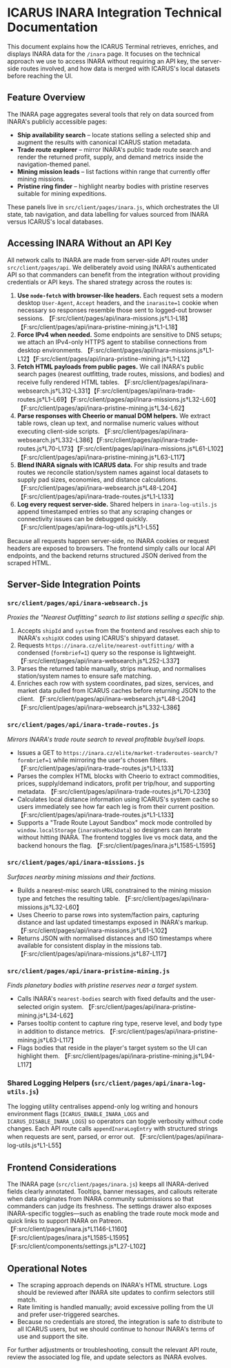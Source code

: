# ICARUS INARA Integration Technical Documentation

This document explains how the ICARUS Terminal retrieves, enriches, and displays INARA data for the `/inara` page. It focuses on the technical approach we use to access INARA without requiring an API key, the server-side routes involved, and how data is merged with ICARUS's local datasets before reaching the UI.

## Feature Overview

The INARA page aggregates several tools that rely on data sourced from INARA's publicly accessible pages:

* **Ship availability search** – locate stations selling a selected ship and augment the results with canonical ICARUS station metadata.
* **Trade route explorer** – mirror INARA's public trade route search and render the returned profit, supply, and demand metrics inside the navigation-themed panel.
* **Mining mission leads** – list factions within range that currently offer mining missions.
* **Pristine ring finder** – highlight nearby bodies with pristine reserves suitable for mining expeditions.

These panels live in `src/client/pages/inara.js`, which orchestrates the UI state, tab navigation, and data labelling for values sourced from INARA versus ICARUS's local databases.

## Accessing INARA Without an API Key

All network calls to INARA are made from server-side API routes under `src/client/pages/api`. We deliberately avoid using INARA's authenticated API so that commanders can benefit from the integration without providing credentials or API keys. The shared strategy across the routes is:

1. **Use `node-fetch` with browser-like headers.** Each request sets a modern desktop `User-Agent`, `Accept` headers, and the `inarasite=1` cookie when necessary so responses resemble those sent to logged-out browser sessions. 【F:src/client/pages/api/inara-missions.js†L1-L18】【F:src/client/pages/api/inara-pristine-mining.js†L1-L18】
2. **Force IPv4 when needed.** Some endpoints are sensitive to DNS setups; we attach an IPv4-only HTTPS agent to stabilise connections from desktop environments. 【F:src/client/pages/api/inara-missions.js†L1-L12】【F:src/client/pages/api/inara-pristine-mining.js†L1-L12】
3. **Fetch HTML payloads from public pages.** We call INARA's public search pages (nearest outfitting, trade routes, missions, and bodies) and receive fully rendered HTML tables. 【F:src/client/pages/api/inara-websearch.js†L312-L331】【F:src/client/pages/api/inara-trade-routes.js†L1-L69】【F:src/client/pages/api/inara-missions.js†L32-L60】【F:src/client/pages/api/inara-pristine-mining.js†L34-L62】
4. **Parse responses with Cheerio or manual DOM helpers.** We extract table rows, clean up text, and normalise numeric values without executing client-side scripts. 【F:src/client/pages/api/inara-websearch.js†L332-L386】【F:src/client/pages/api/inara-trade-routes.js†L70-L173】【F:src/client/pages/api/inara-missions.js†L61-L102】【F:src/client/pages/api/inara-pristine-mining.js†L63-L117】
5. **Blend INARA signals with ICARUS data.** For ship results and trade routes we reconcile station/system names against local datasets to supply pad sizes, economies, and distance calculations. 【F:src/client/pages/api/inara-websearch.js†L48-L204】【F:src/client/pages/api/inara-trade-routes.js†L1-L133】
6. **Log every request server-side.** Shared helpers in `inara-log-utils.js` append timestamped entries so that any scraping changes or connectivity issues can be debugged quickly. 【F:src/client/pages/api/inara-log-utils.js†L1-L55】

Because all requests happen server-side, no INARA cookies or request headers are exposed to browsers. The frontend simply calls our local API endpoints, and the backend returns structured JSON derived from the scraped HTML.

## Server-Side Integration Points

### `src/client/pages/api/inara-websearch.js`

*Proxies the "Nearest Outfitting" search to list stations selling a specific ship.*

1. Accepts `shipId` and `system` from the frontend and resolves each ship to INARA's `xshipXX` codes using ICARUS's shipyard dataset.
2. Requests `https://inara.cz/elite/nearest-outfitting/` with a condensed (`formbrief=1`) query so the response is lightweight. 【F:src/client/pages/api/inara-websearch.js†L252-L337】
3. Parses the returned table manually, strips markup, and normalises station/system names to ensure safe matching.
4. Enriches each row with system coordinates, pad sizes, services, and market data pulled from ICARUS caches before returning JSON to the client. 【F:src/client/pages/api/inara-websearch.js†L48-L204】【F:src/client/pages/api/inara-websearch.js†L332-L386】

### `src/client/pages/api/inara-trade-routes.js`

*Mirrors INARA's trade route search to reveal profitable buy/sell loops.*

* Issues a GET to `https://inara.cz/elite/market-traderoutes-search/?formbrief=1` while mirroring the user's chosen filters. 【F:src/client/pages/api/inara-trade-routes.js†L1-L133】
* Parses the complex HTML blocks with Cheerio to extract commodities, prices, supply/demand indicators, profit per trip/hour, and supporting metadata. 【F:src/client/pages/api/inara-trade-routes.js†L70-L230】
* Calculates local distance information using ICARUS's system cache so users immediately see how far each leg is from their current position. 【F:src/client/pages/api/inara-trade-routes.js†L1-L133】
* Supports a "Trade Route Layout Sandbox" mock mode controlled by `window.localStorage` (`inaraUseMockData`) so designers can iterate without hitting INARA. The frontend toggles live vs mock data, and the backend honours the flag. 【F:src/client/pages/inara.js†L1585-L1595】

### `src/client/pages/api/inara-missions.js`

*Surfaces nearby mining missions and their factions.*

* Builds a nearest-misc search URL constrained to the mining mission type and fetches the resulting table. 【F:src/client/pages/api/inara-missions.js†L32-L60】
* Uses Cheerio to parse rows into system/faction pairs, capturing distance and last updated timestamps exposed in INARA's markup. 【F:src/client/pages/api/inara-missions.js†L61-L102】
* Returns JSON with normalised distances and ISO timestamps where available for consistent display in the missions tab. 【F:src/client/pages/api/inara-missions.js†L87-L117】

### `src/client/pages/api/inara-pristine-mining.js`

*Finds planetary bodies with pristine reserves near a target system.*

* Calls INARA's `nearest-bodies` search with fixed defaults and the user-selected origin system. 【F:src/client/pages/api/inara-pristine-mining.js†L34-L62】
* Parses tooltip content to capture ring type, reserve level, and body type in addition to distance metrics. 【F:src/client/pages/api/inara-pristine-mining.js†L63-L117】
* Flags bodies that reside in the player's target system so the UI can highlight them. 【F:src/client/pages/api/inara-pristine-mining.js†L94-L117】

### Shared Logging Helpers (`src/client/pages/api/inara-log-utils.js`)

The logging utility centralises append-only log writing and honours environment flags (`ICARUS_ENABLE_INARA_LOGS` and `ICARUS_DISABLE_INARA_LOGS`) so operators can toggle verbosity without code changes. Each API route calls `appendInaraLogEntry` with structured strings when requests are sent, parsed, or error out. 【F:src/client/pages/api/inara-log-utils.js†L1-L55】

## Frontend Considerations

The INARA page (`src/client/pages/inara.js`) keeps all INARA-derived fields clearly annotated. Tooltips, banner messages, and callouts reiterate when data originates from INARA community submissions so that commanders can judge its freshness. The settings drawer also exposes INARA-specific toggles—such as enabling the trade route mock mode and quick links to support INARA on Patreon. 【F:src/client/pages/inara.js†L1146-L1160】【F:src/client/pages/inara.js†L1585-L1595】【F:src/client/components/settings.js†L27-L102】

## Operational Notes

* The scraping approach depends on INARA's HTML structure. Logs should be reviewed after INARA site updates to confirm selectors still match.
* Rate limiting is handled manually; avoid excessive polling from the UI and prefer user-triggered searches.
* Because no credentials are stored, the integration is safe to distribute to all ICARUS users, but we should continue to honour INARA's terms of use and support the site.

For further adjustments or troubleshooting, consult the relevant API route, review the associated log file, and update selectors as INARA evolves.
